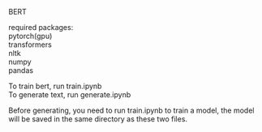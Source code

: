 BERT

required packages:  
pytorch(gpu)  
transformers  
nltk  
numpy  
pandas  

To train bert, run train.ipynb  
To generate text, run generate.ipynb  

Before generating, you need to run train.ipynb to train a model, the model will be saved in the same directory as these two files.  